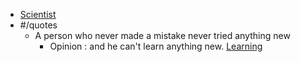 - [Scientist]()
- #/quotes
    - A person who never made a mistake never tried anything new
        - Opinion : and he can't learn anything new. [Learning]()
